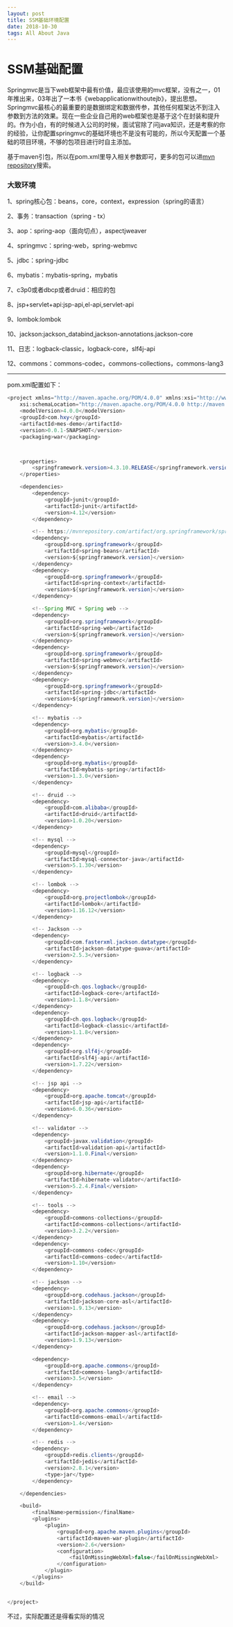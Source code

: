 ```yaml
---
layout: post
title: SSM基础环境配置
date: 2018-10-30
tags: All About Java
---
```




# SSM基础配置

Springmvc是当下web框架中最有价值，最应该使用的mvc框架，没有之一，01年推出来，03年出了一本书《webapplicationwithoutejb》，提出思想。Springmvc最核心的最重要的是数据绑定和数据传参，其他任何框架达不到注入参数到方法的效果。现在一些企业自己用的web框架也是基于这个在封装和提升的。作为小白，有的时候进入公司的时候，面试官除了问java知识，还是考察的你的经验，让你配置springmvc的基础环境也不是没有可能的，所以今天配置一个基础的项目环境，不够的包项目进行时自主添加。



基于maven引包，所以在pom.xml里导入相关参数即可，更多的包可以进[mvn repository](https://mvnrepository.com/)搜索。

### 大致环境

1、spring核心包：beans，core，context，expression（spring的语言）

2、事务：transaction（spring - tx）

3、aop：spring-aop（面向切点），aspectjweaver

4、springmvc：spring-web，spring-webmvc

5、jdbc：spring-jdbc

6、mybatis：mybatis-spring，mybatis

7、c3p0或者dbcp或者druid：相应的包

8、jsp+servlet+api:jsp-api,el-api,servlet-api

9、lombok:lombok

10、jackson:jackson_databind,jackson-annotations.jackson-core

11、日志：logback-classic，logback-core，slf4j-api

12、commons：commons-codec，commons-collections，commons-lang3



---



pom.xml配置如下：

```java
<project xmlns="http://maven.apache.org/POM/4.0.0" xmlns:xsi="http://www.w3.org/2001/XMLSchema-instance"
	xsi:schemaLocation="http://maven.apache.org/POM/4.0.0 http://maven.apache.org/xsd/maven-4.0.0.xsd">
	<modelVersion>4.0.0</modelVersion>
	<groupId>com.hxy</groupId>
	<artifactId>mes-demo</artifactId>
	<version>0.0.1-SNAPSHOT</version>
	<packaging>war</packaging>



	<properties>
		<springframework.version>4.3.10.RELEASE</springframework.version>
	</properties>

	<dependencies>
		<dependency>
			<groupId>junit</groupId>
			<artifactId>junit</artifactId>
			<version>4.12</version>
		</dependency>

		<!-- https://mvnrepository.com/artifact/org.springframework/spring-beans -->
		<dependency>
			<groupId>org.springframework</groupId>
			<artifactId>spring-beans</artifactId>
			<version>${springframework.version}</version>
		</dependency>
		<dependency>
			<groupId>org.springframework</groupId>
			<artifactId>spring-context</artifactId>
			<version>${springframework.version}</version>
		</dependency>

		<!--Spring MVC + Spring web -->
		<dependency>
			<groupId>org.springframework</groupId>
			<artifactId>spring-web</artifactId>
			<version>${springframework.version}</version>
		</dependency>
		<dependency>
			<groupId>org.springframework</groupId>
			<artifactId>spring-webmvc</artifactId>
			<version>${springframework.version}</version>
		</dependency>
		<dependency>
			<groupId>org.springframework</groupId>
			<artifactId>spring-jdbc</artifactId>
			<version>${springframework.version}</version>
		</dependency>

		<!-- mybatis -->
		<dependency>
			<groupId>org.mybatis</groupId>
			<artifactId>mybatis</artifactId>
			<version>3.4.0</version>
		</dependency>
		<dependency>
			<groupId>org.mybatis</groupId>
			<artifactId>mybatis-spring</artifactId>
			<version>1.3.0</version>
		</dependency>

		<!-- druid -->
		<dependency>
			<groupId>com.alibaba</groupId>
			<artifactId>druid</artifactId>
			<version>1.0.20</version>
		</dependency>

		<!-- mysql -->
		<dependency>
			<groupId>mysql</groupId>
			<artifactId>mysql-connector-java</artifactId>
			<version>5.1.30</version>
		</dependency>

		<!-- lombok -->
		<dependency>
			<groupId>org.projectlombok</groupId>
			<artifactId>lombok</artifactId>
			<version>1.16.12</version>
		</dependency>

		<!-- Jackson -->
		<dependency>
			<groupId>com.fasterxml.jackson.datatype</groupId>
			<artifactId>jackson-datatype-guava</artifactId>
			<version>2.5.3</version>
		</dependency>

		<!-- logback -->
		<dependency>
			<groupId>ch.qos.logback</groupId>
			<artifactId>logback-core</artifactId>
			<version>1.1.8</version>
		</dependency>
		<dependency>
			<groupId>ch.qos.logback</groupId>
			<artifactId>logback-classic</artifactId>
			<version>1.1.8</version>
		</dependency>
		<dependency>
			<groupId>org.slf4j</groupId>
			<artifactId>slf4j-api</artifactId>
			<version>1.7.22</version>
		</dependency>

		<!-- jsp api -->
		<dependency>
			<groupId>org.apache.tomcat</groupId>
			<artifactId>jsp-api</artifactId>
			<version>6.0.36</version>
		</dependency>

		<!-- validator -->
		<dependency>
			<groupId>javax.validation</groupId>
			<artifactId>validation-api</artifactId>
			<version>1.1.0.Final</version>
		</dependency>
		<dependency>
			<groupId>org.hibernate</groupId>
			<artifactId>hibernate-validator</artifactId>
			<version>5.2.4.Final</version>
		</dependency>

		<!-- tools -->
		<dependency>
			<groupId>commons-collections</groupId>
			<artifactId>commons-collections</artifactId>
			<version>3.2.2</version>
		</dependency>
		<dependency>
			<groupId>commons-codec</groupId>
			<artifactId>commons-codec</artifactId>
			<version>1.10</version>
		</dependency>

		<!-- jackson -->
		<dependency>
			<groupId>org.codehaus.jackson</groupId>
			<artifactId>jackson-core-asl</artifactId>
			<version>1.9.13</version>
		</dependency>
		<dependency>
			<groupId>org.codehaus.jackson</groupId>
			<artifactId>jackson-mapper-asl</artifactId>
			<version>1.9.13</version>
		</dependency>

		<dependency>
			<groupId>org.apache.commons</groupId>
			<artifactId>commons-lang3</artifactId>
			<version>3.5</version>
		</dependency>

		<!-- email -->
		<dependency>
			<groupId>org.apache.commons</groupId>
			<artifactId>commons-email</artifactId>
			<version>1.4</version>
		</dependency>

		<!-- redis -->
		<dependency>
			<groupId>redis.clients</groupId>
			<artifactId>jedis</artifactId>
			<version>2.8.1</version>
			<type>jar</type>
		</dependency>

	</dependencies>

	<build>
		<finalName>permission</finalName>
		<plugins>
			<plugin>
				<groupId>org.apache.maven.plugins</groupId>
				<artifactId>maven-war-plugin</artifactId>
				<version>2.6</version>
				<configuration>
					<failOnMissingWebXml>false</failOnMissingWebXml>
				</configuration>
			</plugin>
		</plugins>
	</build>


</project>
```



不过，实际配置还是得看实际的情况
